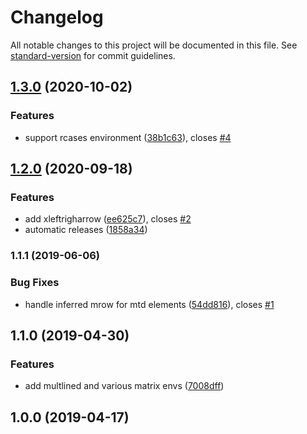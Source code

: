 # Changelog

All notable changes to this project will be documented in this file. See [standard-version](https://github.com/conventional-changelog/standard-version) for commit guidelines.

## [1.3.0](https://github.com/AmerMathSoc/mathjax-mathtools/compare/v1.2.0...v1.3.0) (2020-10-02)


### Features

* support rcases environment ([38b1c63](https://github.com/AmerMathSoc/mathjax-mathtools/commit/38b1c6310525e31dd03c8ac844d740b90ffd9fd8)), closes [#4](https://github.com/AmerMathSoc/mathjax-mathtools/issues/4)

## [1.2.0](https://github.com/AmerMathSoc/mathjax-mathtools/compare/v1.1.1...v1.2.0) (2020-09-18)


### Features

* add xleftrigharrow ([ee625c7](https://github.com/AmerMathSoc/mathjax-mathtools/commit/ee625c70bb5868a9a931c0639fb1f4e2e22fb126)), closes [#2](https://github.com/AmerMathSoc/mathjax-mathtools/issues/2)
* automatic releases ([1858a34](https://github.com/AmerMathSoc/mathjax-mathtools/commit/1858a34a36ff182f03806cded84bd3b50b71d5ec))

### 1.1.1 (2019-06-06)


### Bug Fixes

* handle inferred mrow for mtd elements ([54dd816](https://github.com/AmerMathSoc/mathjax-mathtools/commit/54dd816)), closes [#1](https://github.com/AmerMathSoc/mathjax-mathtools/issues/1)



## 1.1.0 (2019-04-30)


### Features

* add multlined and various matrix envs ([7008dff](https://github.com/AmerMathSoc/mathjax-mathtools/commit/7008dff))



## 1.0.0 (2019-04-17)
